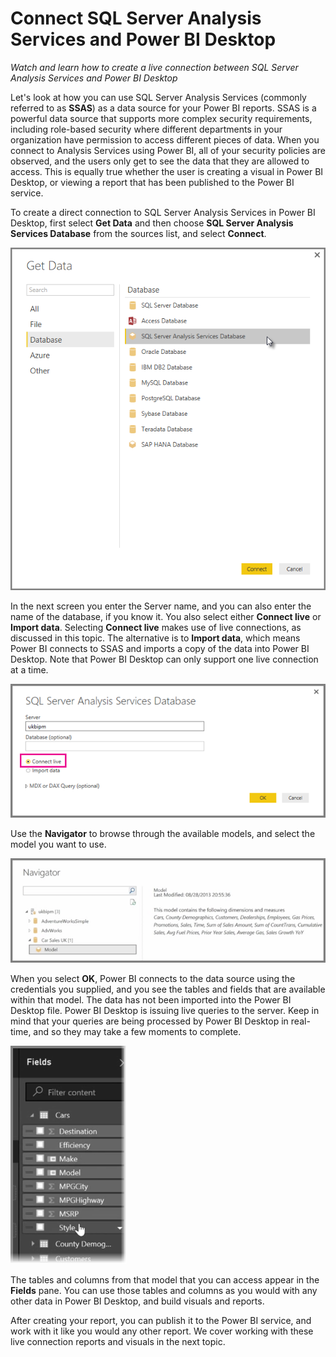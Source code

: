 <properties
   pageTitle="Connect SQL Server Analysis Services and Power BI Desktop"
   description="Create a live connection between SQL Server Analysis Services and Power BI Desktop."
   services="powerbi"
   documentationCenter=""
   authors="davidiseminger"
   manager="mblythe"
   editor=""
   tags=""
   featuredVideoId="ZpxJRQLiXGY"
   featuredVideoThumb=""
   courseDuration=""/>

<tags
   ms.service="powerbi"
   ms.devlang="NA"
   ms.topic="article"
   ms.tgt_pltfrm="NA"
   ms.workload="powerbi"
   ms.date="03/20/2016"
   ms.author="davidi"/>

# Connect SQL Server Analysis Services and Power BI Desktop

*Watch and learn how to create a live connection between SQL Server Analysis Services and Power BI Desktop*

Let's look at how you can use SQL Server Analysis Services (commonly referred to as **SSAS**) as a data source for your Power BI reports. SSAS is a powerful data source that supports more complex security requirements, including role-based security where different departments in your organization have permission to access different pieces of data. When you connect to Analysis Services using Power BI, all of your security policies are observed, and the users only get to see the data that they are allowed to access. This is equally true whether the user is creating a visual in Power BI Desktop, or viewing a report that has been published to the Power BI service.

To create a direct connection to SQL Server Analysis Services in Power BI Desktop, first select **Get Data** and then choose **SQL Server Analysis Services Database** from the sources list, and select **Connect**.

![](./media/powerbi-learning-7-4-connect-analysis-services-power-bi-desktop/7-4_1.png)

In the next screen you enter the Server name, and you can also enter the name of the database, if you know it. You also select either **Connect live** or **Import data**. Selecting **Connect live** makes use of live connections, as discussed in this topic. The alternative is to **Import data**, which means Power BI connects to SSAS and imports a copy of the data into Power BI Desktop. Note that Power BI Desktop can only support one live connection at a time.

![](./media/powerbi-learning-7-4-connect-analysis-services-power-bi-desktop/7-4_2.png)

Use the **Navigator** to browse through the available models, and select the model you want to use.

![](./media/powerbi-learning-7-4-connect-analysis-services-power-bi-desktop/7-4_3.png)

When you select **OK**, Power BI connects to the data source using the credentials you supplied, and you see the tables and fields that are available within that model. The data has not been imported into the Power BI Desktop file. Power BI Desktop is issuing live queries to the server. Keep in mind that your queries are being processed by Power BI Desktop in real-time, and so they may take a few moments to complete.

![](./media/powerbi-learning-7-4-connect-analysis-services-power-bi-desktop/7-4_4.png)

The tables and columns from that model that you can access appear in the **Fields** pane. You can use those tables and columns as you would with any other data in Power BI Desktop, and build visuals and reports.

After creating your report, you can publish it to the Power BI service, and work with it like you would any other report. We cover working with these live connection reports and visuals in the next topic.

